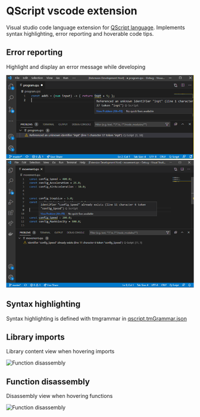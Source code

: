 # QScript vscode extension

Visual studio code language extension for [QScript language](https://github.com/fakelag/qscript-language). Implements syntax highlighting, error reporting and hoverable code tips.

## Error reporting

Highlight and display an error message while developing

![Error reporting 1](https://github.com/fakelag/qscript-lsp/blob/master/media/01.png)
![Error reporting 2](https://github.com/fakelag/qscript-lsp/blob/master/media/02.png)

## Syntax highlighting

Syntax highlighting is defined with tmgrammar in [qscript.tmGrammar.json](https://github.com/fakelag/qscript-lsp/blob/master/qscript.tmGrammar.json)


## Library imports

Library content view when hovering imports

![Function disassembly](https://github.com/fakelag/qscript-lsp/blob/master/media/04.png)

## Function disassembly

Disassembly view when hovering functions

![Function disassembly](https://github.com/fakelag/qscript-lsp/blob/master/media/03.png)
